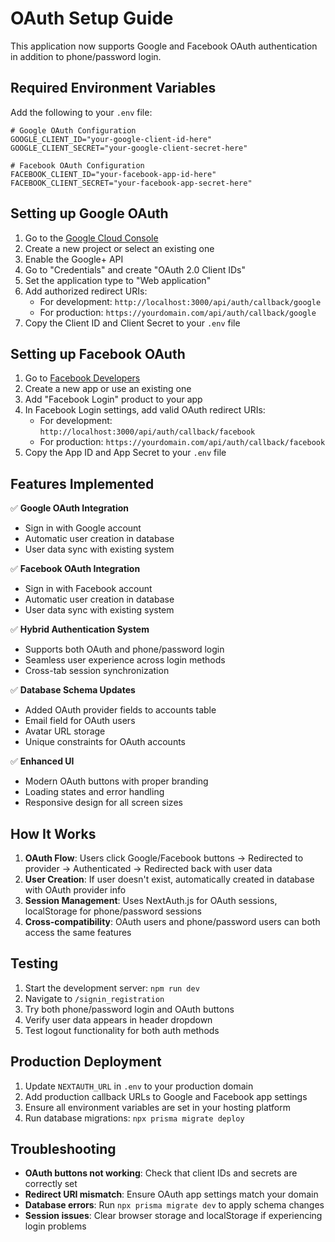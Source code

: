 # OAuth Setup Guide

This application now supports Google and Facebook OAuth authentication in addition to phone/password login.

## Required Environment Variables

Add the following to your `.env` file:

```env
# Google OAuth Configuration
GOOGLE_CLIENT_ID="your-google-client-id-here"
GOOGLE_CLIENT_SECRET="your-google-client-secret-here"

# Facebook OAuth Configuration  
FACEBOOK_CLIENT_ID="your-facebook-app-id-here"
FACEBOOK_CLIENT_SECRET="your-facebook-app-secret-here"
```

## Setting up Google OAuth

1. Go to the [Google Cloud Console](https://console.cloud.google.com/)
2. Create a new project or select an existing one
3. Enable the Google+ API
4. Go to "Credentials" and create "OAuth 2.0 Client IDs"
5. Set the application type to "Web application"
6. Add authorized redirect URIs:
   - For development: `http://localhost:3000/api/auth/callback/google`
   - For production: `https://yourdomain.com/api/auth/callback/google`
7. Copy the Client ID and Client Secret to your `.env` file

## Setting up Facebook OAuth

1. Go to [Facebook Developers](https://developers.facebook.com/)
2. Create a new app or use an existing one
3. Add "Facebook Login" product to your app
4. In Facebook Login settings, add valid OAuth redirect URIs:
   - For development: `http://localhost:3000/api/auth/callback/facebook`
   - For production: `https://yourdomain.com/api/auth/callback/facebook`
5. Copy the App ID and App Secret to your `.env` file

## Features Implemented

✅ **Google OAuth Integration**
- Sign in with Google account
- Automatic user creation in database
- User data sync with existing system

✅ **Facebook OAuth Integration**  
- Sign in with Facebook account
- Automatic user creation in database
- User data sync with existing system

✅ **Hybrid Authentication System**
- Supports both OAuth and phone/password login
- Seamless user experience across login methods
- Cross-tab session synchronization

✅ **Database Schema Updates**
- Added OAuth provider fields to accounts table
- Email field for OAuth users
- Avatar URL storage
- Unique constraints for OAuth accounts

✅ **Enhanced UI**
- Modern OAuth buttons with proper branding
- Loading states and error handling
- Responsive design for all screen sizes

## How It Works

1. **OAuth Flow**: Users click Google/Facebook buttons → Redirected to provider → Authenticated → Redirected back with user data
2. **User Creation**: If user doesn't exist, automatically created in database with OAuth provider info
3. **Session Management**: Uses NextAuth.js for OAuth sessions, localStorage for phone/password sessions
4. **Cross-compatibility**: OAuth users and phone/password users can both access the same features

## Testing

1. Start the development server: `npm run dev`
2. Navigate to `/signin_registration`
3. Try both phone/password login and OAuth buttons
4. Verify user data appears in header dropdown
5. Test logout functionality for both auth methods

## Production Deployment

1. Update `NEXTAUTH_URL` in `.env` to your production domain
2. Add production callback URLs to Google and Facebook app settings
3. Ensure all environment variables are set in your hosting platform
4. Run database migrations: `npx prisma migrate deploy`

## Troubleshooting

- **OAuth buttons not working**: Check that client IDs and secrets are correctly set
- **Redirect URI mismatch**: Ensure OAuth app settings match your domain
- **Database errors**: Run `npx prisma migrate dev` to apply schema changes
- **Session issues**: Clear browser storage and localStorage if experiencing login problems
